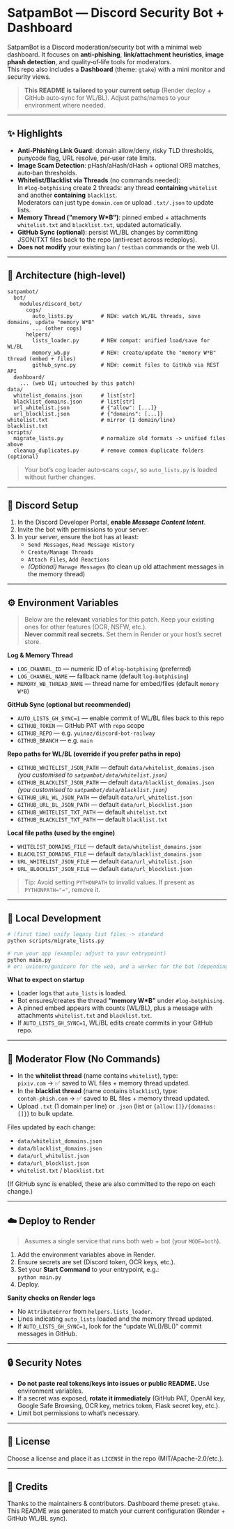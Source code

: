 
# SatpamBot — Discord Security Bot + Dashboard

SatpamBot is a Discord moderation/security bot with a minimal web dashboard. It focuses on **anti‑phishing**, **link/attachment heuristics**, **image phash detection**, and quality‑of‑life tools for moderators.  
This repo also includes a **Dashboard** (theme: `gtake`) with a mini monitor and security views.

> **This README is tailored to your current setup** (Render deploy + GitHub auto‑sync for WL/BL). Adjust paths/names to your environment where needed.

---

## ✨ Highlights

- **Anti‑Phishing Link Guard**: domain allow/deny, risky TLD thresholds, punycode flag, URL resolve, per‑user rate limits.
- **Image Scam Detection**: pHash/aHash/dHash + optional ORB matches, auto‑ban thresholds.
- **Whitelist/Blacklist via Threads** (no commands needed):  
  In `#log-botphising` create 2 threads: any thread **containing** `whitelist` and another **containing** `blacklist`.  
  Moderators can just type `domain.com` or upload `.txt/.json` to update lists.
- **Memory Thread ("memory W*B")**: pinned embed + attachments `whitelist.txt` and `blacklist.txt`, updated automatically.
- **GitHub Sync (optional)**: persist WL/BL changes by committing JSON/TXT files back to the repo (anti‑reset across redeploys).
- **Does not modify** your existing `ban` / `testban` commands or the web UI.

---

## 🧱 Architecture (high‑level)

```
satpambot/
  bot/
    modules/discord_bot/
      cogs/
        auto_lists.py         # NEW: watch WL/BL threads, save domains, update "memory W*B"
        ... (other cogs)
      helpers/
        lists_loader.py       # NEW compat: unified load/save for WL/BL
        memory_wb.py          # NEW: create/update the "memory W*B" thread (embed + files)
        github_sync.py        # NEW: commit files to GitHub via REST API
  dashboard/
    ... (web UI; untouched by this patch)
data/
  whitelist_domains.json      # list[str]
  blacklist_domains.json      # list[str]
  url_whitelist.json          # {"allow": [...]}
  url_blocklist.json          # {"domains": [...]}
whitelist.txt                 # mirror (1 domain/line)
blacklist.txt
scripts/
  migrate_lists.py            # normalize old formats -> unified files above
  cleanup_duplicates.py       # remove common duplicate folders (optional)
```

> Your bot’s cog loader auto‑scans `cogs/`, so `auto_lists.py` is loaded without further changes.

---

## 🔐 Discord Setup

1. In the Discord Developer Portal, **enable _Message Content Intent_**.
2. Invite the bot with permissions to your server.
3. In your server, ensure the bot has at least:
   - `Send Messages`, `Read Message History`
   - `Create/Manage Threads`
   - `Attach Files`, `Add Reactions`
   - *(Optional)* `Manage Messages` (to clean up old attachment messages in the memory thread)

---

## ⚙️ Environment Variables

> Below are the **relevant** variables for this patch. Keep your existing ones for other features (OCR, NSFW, etc.).  
> **Never commit real secrets.** Set them in Render or your host’s secret store.

**Log & Memory Thread**
- `LOG_CHANNEL_ID` — numeric ID of `#log-botphising` (preferred)
- `LOG_CHANNEL_NAME` — fallback name (default `log-botphising`)
- `MEMORY_WB_THREAD_NAME` — thread name for embed/files (default `memory W*B`)

**GitHub Sync (optional but recommended)**
- `AUTO_LISTS_GH_SYNC=1` — enable commit of WL/BL files back to this repo
- `GITHUB_TOKEN` — GitHub PAT with `repo` scope
- `GITHUB_REPO` — e.g. `yuinaz/discord-bot-railway`
- `GITHUB_BRANCH` — e.g. `main`

**Repo paths for WL/BL (override if you prefer paths in repo)**
- `GITHUB_WHITELIST_JSON_PATH` — default `data/whitelist_domains.json` *(you customised to `satpambot/data/whitelist.json`)*
- `GITHUB_BLACKLIST_JSON_PATH` — default `data/blacklist_domains.json` *(you customised to `satpambot/data/blacklist.json`)*
- `GITHUB_URL_WL_JSON_PATH` — default `data/url_whitelist.json`
- `GITHUB_URL_BL_JSON_PATH` — default `data/url_blocklist.json`
- `GITHUB_WHITELIST_TXT_PATH` — default `whitelist.txt`
- `GITHUB_BLACKLIST_TXT_PATH` — default `blacklist.txt`

**Local file paths (used by the engine)**
- `WHITELIST_DOMAINS_FILE` — default `data/whitelist_domains.json`
- `BLACKLIST_DOMAINS_FILE` — default `data/blacklist_domains.json`
- `URL_WHITELIST_JSON_FILE` — default `data/url_whitelist.json`
- `URL_BLOCKLIST_JSON_FILE` — default `data/url_blocklist.json`

> Tip: Avoid setting `PYTHONPATH` to invalid values. If present as `PYTHONPATH="="`, remove it.

---

## 🚀 Local Development

```bash
# (first time) unify legacy list files -> standard
python scripts/migrate_lists.py

# run your app (example; adjust to your entrypoint)
python main.py
# or: uvicorn/gunicorn for the web, and a worker for the bot (depending on your setup)
```

**What to expect on startup**
- Loader logs that `auto_lists` is loaded.
- Bot ensures/creates the thread **“memory W*B”** under `#log-botphising`.
- A pinned embed appears with counts (WL/BL), plus a message with attachments `whitelist.txt` and `blacklist.txt`.
- If `AUTO_LISTS_GH_SYNC=1`, WL/BL edits create commits in your GitHub repo.

---

## 🧪 Moderator Flow (No Commands)

- In the **whitelist thread** (name contains `whitelist`), type:  
  `pixiv.com` → ✅ saved to WL files + memory thread updated.
- In the **blacklist thread** (name contains `blacklist`), type:  
  `contoh-phish.com` → ✅ saved to BL files + memory thread updated.
- Upload `.txt` (1 domain per line) or `.json` (list or `{allow:[]}/{domains:[]}`) to bulk update.

Files updated by each change:
- `data/whitelist_domains.json`
- `data/blacklist_domains.json`
- `data/url_whitelist.json`
- `data/url_blocklist.json`
- `whitelist.txt` / `blacklist.txt`

(If GitHub sync is enabled, these are also committed to the repo on each change.)

---

## ☁️ Deploy to Render

> Assumes a single service that runs both web + bot (your `MODE=both`).

1. Add the environment variables above in Render.
2. Ensure secrets are set (Discord token, OCR keys, etc.).
3. Set your **Start Command** to your entrypoint, e.g.:  
   `python main.py`
4. Deploy.

**Sanity checks on Render logs**
- No `AttributeError` from `helpers.lists_loader`.
- Lines indicating `auto_lists` loaded and the memory thread updated.
- If `AUTO_LISTS_GH_SYNC=1`, look for the “update WL()/BL()” commit messages in GitHub.

---

## 🔒 Security Notes

- **Do not paste real tokens/keys into issues or public README.** Use environment variables.
- If a secret was exposed, **rotate it immediately** (GitHub PAT, OpenAI key, Google Safe Browsing, OCR key, metrics token, Flask secret key, etc.).
- Limit bot permissions to what’s necessary.

---

## 📜 License

Choose a license and place it as `LICENSE` in the repo (MIT/Apache-2.0/etc.).

---

## 🙌 Credits

Thanks to the maintainers & contributors. Dashboard theme preset: `gtake`.  
This README was generated to match your current configuration (Render + GitHub WL/BL sync).
